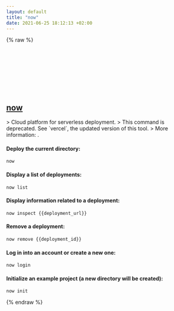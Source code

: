 ```yaml
---
layout: default
title: "now"
date: 2021-06-25 18:12:13 +02:00
---
```

{% raw %}
<h2 id="now">
  <a href="/en/common/now.html">now</a> <a href="#now"><svg class="icon">
    <use href="/assets/images/unicode_sprite.svg#link" />
  </svg></a>
</h2>
> Cloud platform for serverless deployment.
> This command is deprecated. See `vercel`, the updated version of this tool.
> More information: <https://zeit.co/now>.

#### Deploy the current directory:
```shell
now
```
#### Display a list of deployments:
```shell
now list
```
#### Display information related to a deployment:
```shell
now inspect {{deployment_url}}
```
#### Remove a deployment:
```shell
now remove {{deployment_id}}
```
#### Log in into an account or create a new one:
```shell
now login
```
#### Initialize an example project (a new directory will be created):
```shell
now init
```
{% endraw %}